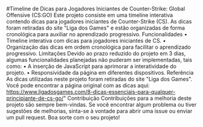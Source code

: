 #Timeline de Dicas para Jogadores Iniciantes de Counter-Strike: Global Offensive (CS:GO)
Este projeto consiste em uma timeline interativa contendo dicas para jogadores iniciantes de Counter-Strike (CS). As dicas foram retiradas do site "Liga dos Games" e estão organizadas de forma cronológica para auxiliar no aprendizado progressivo.
Funcionalidades
•	Timeline interativa com dicas para jogadores iniciantes de CS.
•	Organização das dicas em ordem cronológica para facilitar o aprendizado progressivo.
Limitações
Devido ao prazo reduzido do projeto em 3 dias, algumas funcionalidades planejadas não puderam ser implementadas, tais como:
•	A inserção de JavaScript para aprimorar a interatividade do projeto.
•	Responsividade da página em diferentes dispositivos.
Referência
As dicas utilizadas neste projeto foram retiradas do site "Liga dos Games". Você pode encontrar a página original com as dicas aqui: 
https://www.ligadosgames.com/8-dicas-essenciais-para-qualquer-principiante-de-cs-go/"
Contribuição
Contribuições para a melhoria deste projeto são sempre bem-vindas. Se você encontrar algum problema ou tiver sugestões de melhorias, sinta-se à vontade para abrir uma issue ou enviar um pull request. Boa sorte com o seu projeto!
